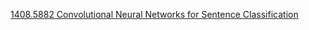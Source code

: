 
[1408.5882 Convolutional Neural Networks for Sentence Classification](https://arxiv.org/abs/1408.5882)
